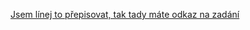 [Jsem línej to přepisovat, tak tady máte odkaz na zadání](https://kasiopea.matfyz.cz/archiv/2023/doma/B/)